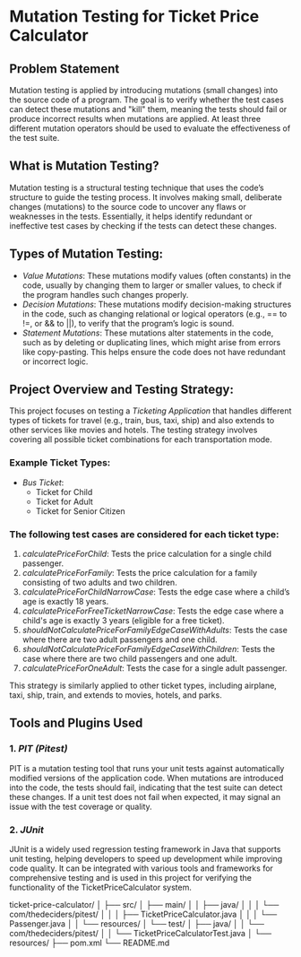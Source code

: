 # Mutation Testing for Ticket Price Calculator

## Problem Statement
Mutation testing is applied by introducing mutations (small changes) into the source code of a program. The goal is to verify whether the test cases can detect these mutations and "kill" them, meaning the tests should fail or produce incorrect results when mutations are applied. At least three different mutation operators should be used to evaluate the effectiveness of the test suite.

## What is Mutation Testing?
Mutation testing is a structural testing technique that uses the code’s structure to guide the testing process. It involves making small, deliberate changes (mutations) to the source code to uncover any flaws or weaknesses in the tests. Essentially, it helps identify redundant or ineffective test cases by checking if the tests can detect these changes.

## Types of Mutation Testing:
- *Value Mutations*: These mutations modify values (often constants) in the code, usually by changing them to larger or smaller values, to check if the program handles such changes properly.
- *Decision Mutations*: These mutations modify decision-making structures in the code, such as changing relational or logical operators (e.g., == to !=, or && to ||), to verify that the program’s logic is sound.
- *Statement Mutations*: These mutations alter statements in the code, such as by deleting or duplicating lines, which might arise from errors like copy-pasting. This helps ensure the code does not have redundant or incorrect logic.

## Project Overview and Testing Strategy:
This project focuses on testing a *Ticketing Application* that handles different types of tickets for travel (e.g., train, bus, taxi, ship) and also extends to other services like movies and hotels. The testing strategy involves covering all possible ticket combinations for each transportation mode.

### Example Ticket Types:
- *Bus Ticket*: 
  - Ticket for Child
  - Ticket for Adult
  - Ticket for Senior Citizen

### The following test cases are considered for each ticket type:
1. *calculatePriceForChild*: Tests the price calculation for a single child passenger.
2. *calculatePriceForFamily*: Tests the price calculation for a family consisting of two adults and two children.
3. *calculatePriceForChildNarrowCase*: Tests the edge case where a child’s age is exactly 18 years.
4. *calculatePriceForFreeTicketNarrowCase*: Tests the edge case where a child's age is exactly 3 years (eligible for a free ticket).
5. *shouldNotCalculatePriceForFamilyEdgeCaseWithAdults*: Tests the case where there are two adult passengers and one child.
6. *shouldNotCalculatePriceForFamilyEdgeCaseWithChildren*: Tests the case where there are two child passengers and one adult.
7. *calculatePriceForOneAdult*: Tests the case for a single adult passenger.

This strategy is similarly applied to other ticket types, including airplane, taxi, ship, train, and extends to movies, hotels, and parks.

## Tools and Plugins Used

### 1. *PIT (Pitest)*
PIT is a mutation testing tool that runs your unit tests against automatically modified versions of the application code. When mutations are introduced into the code, the tests should fail, indicating that the test suite can detect these changes. If a unit test does not fail when expected, it may signal an issue with the test coverage or quality.

### 2. *JUnit*
JUnit is a widely used regression testing framework in Java that supports unit testing, helping developers to speed up development while improving code quality. It can be integrated with various tools and frameworks for comprehensive testing and is used in this project for verifying the functionality of the TicketPriceCalculator system.

ticket-price-calculator/
│
├── src/
│   ├── main/
│   │   ├── java/
│   │   │   └── com/thedeciders/pitest/
│   │   │       ├── TicketPriceCalculator.java
│   │   │       └── Passenger.java
│   │   └── resources/
│   └── test/
│       ├── java/
│       │   └── com/thedeciders/pitest/
│       │       └── TicketPriceCalculatorTest.java
│       └── resources/
├── pom.xml
└── README.md
